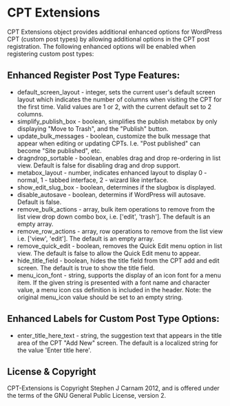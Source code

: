 # CPT Extensions
CPT Extensions object provides additional enhanced options for WordPress CPT (custom post types) by allowing additional 
options in the CPT post registration. The following enhanced options will be enabled when registering custom post types:

## Enhanced Register Post Type Features:

* default_screen_layout - integer, sets the current user's default screen layout
  which indicates the number of columns when visiting the CPT for the first time.
  Valid values are 1 or 2, with the current default set to 2 columns.
* simplify_publish_box - boolean, simplifies the publish metabox by only
  displaying "Move to Trash", and the "Publish" button.
* update_bulk_messages - boolean, customize the bulk message that appear when
  editing or updating CPTs. I.e. "Post published" can become "Site published",
  etc.
* dragndrop_sortable - boolean, enables drag and drop re-ordering in list view.
  Default is false for disabling drag and drop support.
* metabox_layout - number, indicates enhanced layout to display 0 - normal, 1 -
  tabbed interface, 2 - wizard like interface.
* show_edit_slug_box - boolean, determines if the slugbox is displayed.
* disable_autosave - boolean, determins if WordPress will autosave. Default is
  false.
* remove_bulk_actions - array, bulk item operations to remove from the list view
  drop down combo box, i.e. ['edit', 'trash']. The default is an empty array.
* remove_row_actions - array, row operations to remove from the list view i.e.
  ['view', 'edit']. The default is an empty array.
* remove_quick_edit - boolean, removes the Quick Edit menu option in list view.
  The default is false to allow the Quick Edit menu to appear.
* hide_title_field - boolean, hides the title field from the CPT add and edit
  screen. The default is true to show the title field.
* menu_icon_font - string, supports the display of an icon font for a menu item.
  If the given string is presented with a font name and character value, a menu
  icon css definition is included in the header. Note: the original menu_icon
  value should be set to an empty string.
 
## Enhanced Labels for Custom Post Type Options:
 
* enter_title_here_text - string, the suggestion text that appears in the title
  area of the CPT "Add New" screen. The default is a localized string for the
  value 'Enter title here'.
 
## License & Copyright

CPT-Extensions is Copyright Stephen J Carnam 2012, and is offered under the terms of the GNU General Public License, version 2.